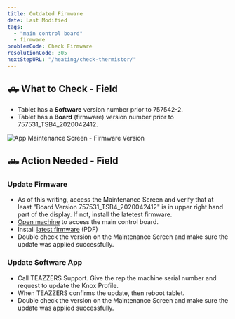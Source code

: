 ```yaml
---
title: Outdated Firmware
date: Last Modified 
tags:
  - "main control board"
  - firmware
problemCode: Check Firmware
resolutionCode: 305
nextStepURL: "/heating/check-thermistor/"
---
```

## 🛻 What to Check - Field

- Tablet has a **Software** version number prior to 757542-2.
- Tablet has a **Board** (firmware) version number prior to 757531_TSB4_2020042412.

![App Maintenance Screen - Firmware Version](/images/app-maintenance-screen-bluetooth-paired.jpg)

## 🛻 Action Needed - Field

### Update Firmware
- As of this writing, access the Maintenance Screen  and verify that at least "Board Version 757531_TSB4_2020042412" is in upper right hand part of the display. If not, install the latetest firmware.
- [Open machine](/smartbrew/open-smartbrew/) to access the main control board.
- Install [latest firmware](/pdf/update-firmware.pdf) (PDF)
- Double check the version on the Maintenance Screen and make sure the update was applied successfully.

### Update Software App
- Call TEAZZERS Support. Give the rep the machine serial number and request to update the Knox Profile.
- When TEAZZERS confirms the update, then reboot tablet.
- Double check the version on the Maintenance Screen and make sure the update was applied successfully.